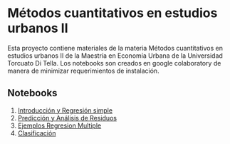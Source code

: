 # Métodos cuantitativos en estudios urbanos II

Esta proyecto contiene materiales de la materia Métodos cuantitativos en estudios urbanos II de la Maestría en Economía Urbana de la Universidad Torcuato Di Tella. 
Los notebooks son creados en google colaboratory de manera de minimizar requerimientos de instalación.

## Notebooks 

1. [Introducción y Regresión simple](https://github.com/rpasquini/metodos_cuantitativos_2022/blob/main/1_Introduccion.ipynb)
2. [Predicción y Análisis de Residuos](https://github.com/rpasquini/metodos_cuantitativos/blob/main/OLS_2_Ajuste_Propiedades_Test_de_Hip%C3%B3tesis_V2.ipynb)
3. [Ejemplos Regresion Multiple](https://github.com/rpasquini/metodos_cuantitativos_2022/blob/main/OLS4_Regresion_Multiple.ipynb) 
4. [Clasificación](https://github.com/rpasquini/metodos_cuantitativos_2022/blob/main/5_Modelos_de_Clasificacion.ipynb)
